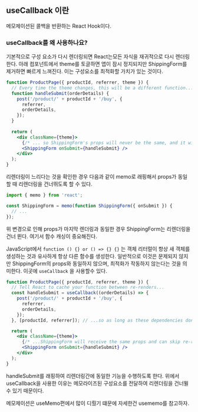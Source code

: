 ## useCallback 이란

메모제이션된 콜백을 반환하는 React Hook이다.

### useCallback를 왜 사용하나요?

기본적으로 구성 요소가 다시 렌더링되면 React는모든 자식을 재귀적으로 다시 렌더링한다. 아래 컴포넌트에서 theme를 토글하면 앱이 잠시 정지되지만 ShippingForm를 제거하면 빠르게 느껴진다. 이는 구성요소를 최적화할 가치가 있는 것이다.

```jsx
function ProductPage({ productId, referrer, theme }) {
  // Every time the theme changes, this will be a different function...
  function handleSubmit(orderDetails) {
    post('/product/' + productId + '/buy', {
      referrer,
      orderDetails,
    });
  }
  
  return (
    <div className={theme}>
      {/* ... so ShippingForm's props will never be the same, and it will re-render every time */}
      <ShippingForm onSubmit={handleSubmit} />
    </div>
  );
}

```

리렌더링이 느리다는 것을 확인한 경우 다음과 같이 memo로 래핑해서 props가 동일할 때 리렌더링을 건너뛰도록 할 수 있다.

```jsx
import { memo } from 'react';

const ShippingForm = memo(function ShippingForm({ onSubmit }) {
  // ...
});
```

위 변경으로 인해 props가 마지막 렌더링과 동일한 경우 ShippingForm는 리렌더링을 건너 뛴다. 여기서 함수 캐싱이 중요해진다.

JavaScript에서 `function () {} or () => {} {}` 는 객체 리터럴이 항상 새 객체를 생성하는 것과 유사하게 항상 다른 함수를 생성한다. 일반적으로 이것은 문제되지 않지만 ShippingForm의 props와 동일하지 않으며, 최적화가 작동하지 않는다는 것을 의미한다. 이곳에 `useCallback` 을 사용할수 있다.

```jsx
function ProductPage({ productId, referrer, theme }) {
  // Tell React to cache your function between re-renders...
  const handleSubmit = useCallback((orderDetails) => {
    post('/product/' + productId + '/buy', {
      referrer,
      orderDetails,
    });
  }, [productId, referrer]); // ...so as long as these dependencies don't change...

  return (
    <div className={theme}>
      {/* ...ShippingForm will receive the same props and can skip re-rendering */}
      <ShippingForm onSubmit={handleSubmit} />
    </div>
  );
}
```

handleSubmit를 래핑하여 리렌더링간에 동일한 기능을 수행하도록 한다. 위에서 useCallback을 사용한 이유는 메모라이즈된 구성요소를 전달하여 리렌더링을 건너뛸 수 있기 때문이다.

메모제이션은 useMemo편에서 많이 디뤘기 떄문에 자세한건 usememo를 참고하자.